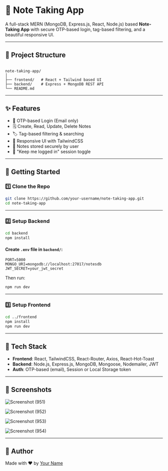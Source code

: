 # 📝 Note Taking App

A full-stack MERN (MongoDB, Express.js, React, Node.js) based **Note-Taking App** with secure OTP-based login, tag-based filtering, and a beautiful responsive UI.

---

## 📁 Project Structure

```

note-taking-app/
│
├── frontend/   # React + Tailwind based UI
├── backend/    # Express + MongoDB REST API
└── README.md

````

---

## ✨ Features

- 🔐 OTP-based Login (Email only)
- 🗒️ Create, Read, Update, Delete Notes
- 🏷️ Tag-based filtering & searching
- 🎨 Responsive UI with TailwindCSS
- 🧠 Notes stored securely by user
- 🔁 "Keep me logged in" session toggle

---

## 🚀 Getting Started

### 1️⃣ Clone the Repo

```bash
git clone https://github.com/your-username/note-taking-app.git
cd note-taking-app
````

---

### 2️⃣ Setup Backend

```bash
cd backend
npm install
```

#### Create `.env` file in `backend/`:

```env
PORT=5000
MONGO_URI=mongodb://localhost:27017/notesdb
JWT_SECRET=your_jwt_secret
```

Then run:

```bash
npm run dev
```

---

### 3️⃣ Setup Frontend

```bash
cd ../frontend
npm install
npm run dev
```

---

## 🔧 Tech Stack

* **Frontend**: React, TailwindCSS, React-Router, Axios, React-Hot-Toast
* **Backend**: Node.js, Express.js, MongoDB, Mongoose, Nodemailer, JWT
* **Auth**: OTP-based (email), Session or Local Storage token

---

## 📸 Screenshots


![Screenshot (951)](https://github.com/user-attachments/assets/b1400550-5e0a-4922-8278-77f6ca0853aa)


![Screenshot (952)](https://github.com/user-attachments/assets/7eb4e839-0959-4a93-8d29-ec7925ced2a7)

![Screenshot (953)](https://github.com/user-attachments/assets/57855fef-d522-46ab-8936-aad0d28f8d84)

![Screenshot (954)](https://github.com/user-attachments/assets/880b8d84-e0e6-48b2-acd2-f8ea116dd9fd)

---

## 🙌 Author

Made with ❤️ by [Your Name](https://github.com/your-username)


